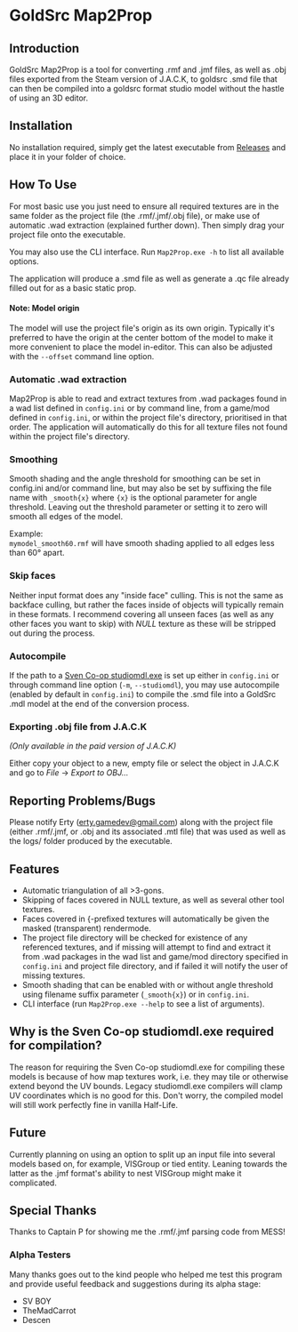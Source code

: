 # GoldSrc Map2Prop

## Introduction

GoldSrc Map2Prop is a tool for converting .rmf and .jmf files, as well as .obj files exported from the Steam version of J.A.C.K, to goldsrc .smd file that can then be compiled into a goldsrc format studio model without the hastle of using an 3D editor.

## Installation

No installation required, simply get the latest executable from [Releases](https://github.com/Erty-Gamedev/GoldSrc-Map2Prop/releases) and place it in your folder of choice.

## How To Use

For most basic use you just need to ensure all required textures are in the same folder as the project file (the .rmf/.jmf/.obj file), or make use of automatic .wad extraction (explained further down). Then simply drag your project file onto the executable.

You may also use the CLI interface. Run `Map2Prop.exe -h` to list all available options.

The application will produce a .smd file as well as generate a .qc file already filled out for as a basic static prop.

#### Note: Model origin

The model will use the project file's origin as its own origin. Typically it's preferred to have the origin at the center bottom of the model to make it more convenient to place the model in-editor. This can also be adjusted with the `--offset` command line option.

### Automatic .wad extraction

Map2Prop is able to read and extract textures from .wad packages found in a wad list defined in `config.ini` or by command line, from a game/mod defined in `config.ini`, or within the project file's directory, prioritised in that order. The application will automatically do this for all texture files not found within the project file's directory.

### Smoothing

Smooth shading and the angle threshold for smoothing can be set in config.ini and/or command line, but may also be set by suffixing the file name with `_smooth{x}` where `{x}` is the optional parameter for angle threshold. Leaving out the threshold parameter or setting it to zero will smooth all edges of the model.

Example:<br>`mymodel_smooth60.rmf` will have smooth shading applied to all edges less than 60° apart.

### Skip faces

Neither input format does any "inside face" culling. This is not the same as backface culling, but rather the faces inside of objects will typically remain in these formats.
I recommend covering all unseen faces (as well as any other faces you want to skip) with *NULL* texture as these will be stripped out during the process.

### Autocompile

If the path to a [Sven Co-op studiomdl.exe](http://www.the303.org/backups/sven_studiomdl_2019.rar) is set up either in `config.ini` or through command line option (`-m`, `--studiomdl`), you may use autocompile (enabled by default in `config.ini`) to compile the .smd file into a GoldSrc .mdl model at the end of the conversion process.

### Exporting .obj file from J.A.C.K

*(Only available in the paid version of J.A.C.K)*

Either copy your object to a new, empty file or select the object in J.A.C.K and go to *File* -> *Export to OBJ...*

## Reporting Problems/Bugs

Please notify Erty (erty.gamedev@gmail.com) along with the project file (either .rmf/.jmf, or .obj and its associated .mtl file) that was used as well as the logs/ folder produced by the executable.

## Features

* Automatic triangulation of all >3-gons.
* Skipping of faces covered in NULL texture, as well as several other tool textures.
* Faces covered in {-prefixed textures will automatically be given the masked (transparent) rendermode.
* The project file directory will be checked for existence of any referenced textures, and if missing will attempt to find and extract it from .wad packages in the wad list and game/mod directory specified in `config.ini` and project file directory, and if failed it will notify the user of missing textures.
* Smooth shading that can be enabled with or without angle threshold using filename suffix parameter (`_smooth{x}`) or in `config.ini`.
* CLI interface (run `Map2Prop.exe --help` to see a list of arguments).

## Why is the Sven Co-op studiomdl.exe required for compilation?

The reason for requiring the Sven Co-op studiomdl.exe for compiling these models is because of how map textures work, i.e. they may tile or otherwise extend beyond the UV bounds. Legacy studiomdl.exe compilers will clamp UV coordinates which is no good for this. Don't worry, the compiled model will still work perfectly fine in vanilla Half-Life.

## Future

Currently planning on using an option to split up an input file into several models based on, for example, VISGroup or tied entity. Leaning towards the latter as the .jmf format's ability to nest VISGroup might make it complicated.

## Special Thanks

Thanks to Captain P for showing me the .rmf/.jmf parsing code from MESS!

### Alpha Testers
Many thanks goes out to the kind people who helped me test this program and provide useful feedback and suggestions during its alpha stage:
* SV BOY
* TheMadCarrot
* Descen
